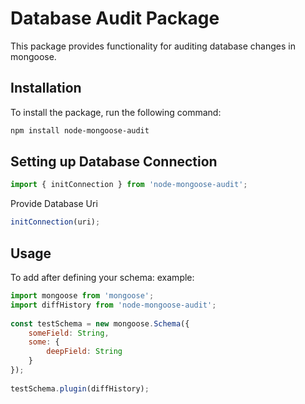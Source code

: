 # Database Audit Package

This package provides functionality for auditing database changes in mongoose.

## Installation

To install the package, run the following command:

```bash
npm install node-mongoose-audit
```

## Setting up Database Connection

```js
import { initConnection } from 'node-mongoose-audit'; 
```
Provide Database Uri
```js
initConnection(uri);
```

## Usage 
To add after defining your schema:
example: 
```js
import mongoose from 'mongoose';
import diffHistory from 'node-mongoose-audit';
 
const testSchema = new mongoose.Schema({
    someField: String,
    some: {
        deepField: String
    }
});
 
testSchema.plugin(diffHistory);
```


